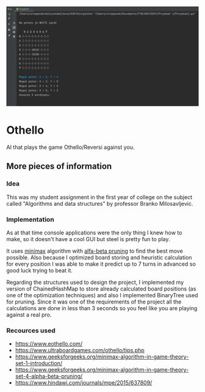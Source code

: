 <h1 align="center">
  <picture>
    <source media="(prefers-color-scheme: dark)" srcset="https://github.com/UPocek/Othello/blob/main/results/ai.png">
    <img alt="Flutter" src="https://github.com/UPocek/Othello/blob/main/results/ai.png">
  </picture>
</h1>

# Othello
AI that plays the game Othello/Reversi against you.

## More pieces of information

### Idea

This was my student assignment in the first year of college on the subject called "Algorithms and data structures" by professor Branko Milosavljevic.

### Implementation

As at that time console applications were the only thing I knew how to make, so it doesn't have a cool GUI but steel is pretty fun to play.

It uses [minimax](https://www.geeksforgeeks.org/minimax-algorithm-in-game-theory-set-1-introduction/) algorithm with [alfa-beta pruning](https://www.mygreatlearning.com/blog/alpha-beta-pruning-in-ai/) to find the best move possible. Also because I optimized board storing and heuristic calculation for every position I was able to make it predict up to 7 turns in advanced so good luck trying to beat it.

Regarding the structures used to design the project, I implemented my version of ChainedHashMap to store already calculated board positions (as one of the optimization techniques) and also I implemented BinaryTree used for pruning. Since it was one of the requirements of the project all the calculations are done in less than 3 seconds so you feel like you are playing against a real pro.

### Recources used

- https://www.eothello.com/
- https://www.ultraboardgames.com/othello/tips.php
- https://www.geeksforgeeks.org/minimax-algorithm-in-game-theory-set-1-introduction/
- https://www.geeksforgeeks.org/minimax-algorithm-in-game-theory-set-4-alpha-beta-pruning/
- https://www.hindawi.com/journals/mpe/2015/637809/
